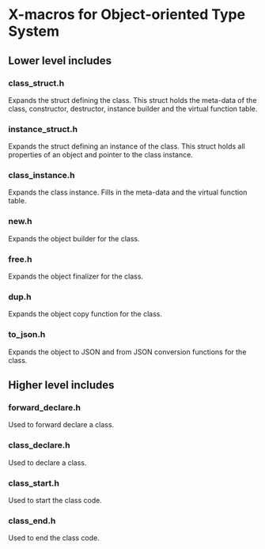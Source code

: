# X-macros for Object-oriented Type System

## Lower level includes

### class_struct.h

Expands the struct defining the class. This struct holds the meta-data of the class,
constructor, destructor, instance builder and the virtual function table.

### instance_struct.h

Expands the struct defining an instance of the class. This struct holds all properties
of an object and pointer to the class instance.

### class_instance.h

Expands the class instance. Fills in the meta-data and the virtual function table.

### new.h

Expands the object builder for the class.

### free.h

Expands the object finalizer for the class.

### dup.h

Expands the object copy function for the class.

### to_json.h

Expands the object to JSON and from JSON conversion functions for the class.

## Higher level includes

### forward_declare.h

Used to forward declare a class.

### class_declare.h

Used to declare a class.

### class_start.h

Used to start the class code.

### class_end.h

Used to end the class code.
